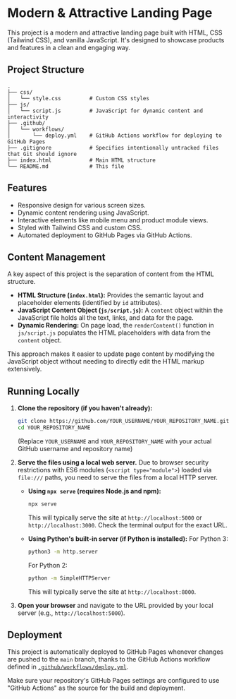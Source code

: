 # Modern & Attractive Landing Page

This project is a modern and attractive landing page built with HTML, CSS (Tailwind CSS), and vanilla JavaScript. It's designed to showcase products and features in a clean and engaging way.

## Project Structure

```
.
├── css/
│   └── style.css         # Custom CSS styles
├── js/
│   └── script.js         # JavaScript for dynamic content and interactivity
├── .github/
│   └── workflows/
│       └── deploy.yml    # GitHub Actions workflow for deploying to GitHub Pages
├── .gitignore            # Specifies intentionally untracked files that Git should ignore
├── index.html            # Main HTML structure
└── README.md             # This file
```

## Features

*   Responsive design for various screen sizes.
*   Dynamic content rendering using JavaScript.
*   Interactive elements like mobile menu and product module views.
*   Styled with Tailwind CSS and custom CSS.
*   Automated deployment to GitHub Pages via GitHub Actions.

## Content Management

A key aspect of this project is the separation of content from the HTML structure.
*   **HTML Structure (`index.html`):** Provides the semantic layout and placeholder elements (identified by `id` attributes).
*   **JavaScript Content Object (`js/script.js`):** A `content` object within the JavaScript file holds all the text, links, and data for the page.
*   **Dynamic Rendering:** On page load, the `renderContent()` function in `js/script.js` populates the HTML placeholders with data from the `content` object.

This approach makes it easier to update page content by modifying the JavaScript object without needing to directly edit the HTML markup extensively.

## Running Locally

1.  **Clone the repository (if you haven't already):**
    ```bash
    git clone https://github.com/YOUR_USERNAME/YOUR_REPOSITORY_NAME.git
    cd YOUR_REPOSITORY_NAME
    ```
    (Replace `YOUR_USERNAME` and `YOUR_REPOSITORY_NAME` with your actual GitHub username and repository name)

2.  **Serve the files using a local web server.**
    Due to browser security restrictions with ES6 modules (`<script type="module">`) loaded via `file:///` paths, you need to serve the files from a local HTTP server.

    *   **Using `npx serve` (requires Node.js and npm):**
        ```bash
        npx serve
        ```
        This will typically serve the site at `http://localhost:5000` or `http://localhost:3000`. Check the terminal output for the exact URL.

    *   **Using Python's built-in server (if Python is installed):**
        For Python 3:
        ```bash
        python3 -m http.server
        ```
        For Python 2:
        ```bash
        python -m SimpleHTTPServer
        ```
        This will typically serve the site at `http://localhost:8000`.

3.  **Open your browser** and navigate to the URL provided by your local server (e.g., `http://localhost:5000`).

## Deployment

This project is automatically deployed to GitHub Pages whenever changes are pushed to the `main` branch, thanks to the GitHub Actions workflow defined in [`.github/workflows/deploy.yml`](.github/workflows/deploy.yml:0).

Make sure your repository's GitHub Pages settings are configured to use "GitHub Actions" as the source for the build and deployment.